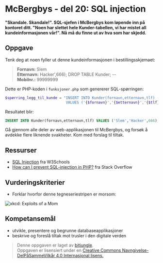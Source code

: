 # McBergbys - del 20: SQL injection

**"Skandale. Skandale!". SQL-sjefen i McBergbys kom løpende inn på kontoret ditt. "Noen har slettet hele Kunder-tabellen, vi har mistet all kundeinformasjonen vår!". Nå må du finne ut av hva som har skjedd.**


## Oppgave

Tenk deg at noen fyller ut denne kundeinformasjonen i bestillingsskjemaet: 

>**Fornavn:** Slem  
>**Etternavn:** Hacker',666); DROP TABLE Kunder; --  
>**Mobilnr.:** 99999999

Dette er PHP-koden i `funksjoner.php` som genererer SQL-spørringen:

``` php
$spørring_legg_til_kunde = "INSERT INTO Kunder(fornavn,etternavn,tlf)
                            VALUES ('{$fornavn}','{$etternavn}','{$tlf}');";
```

Resultatet blir:

``` sql
INSERT INTO Kunder(fornavn,etternavn,tlf) VALUES ('Slem','Hacker',666); DROP TABLE Kunder; -- ','99999999');
```

Gå gjennom alle deler av web-applikasjonen til McBergbys, og forsøk å avdekke flere liknende svakheter. Kom med forslag til tiltak. 


## Ressurser

* [SQL Injection](http://www.w3schools.com/sql/sql_injection.asp) fra W3Schools
* [How can I prevent SQL-injection in PHP?](https://stackoverflow.com/questions/60174/how-can-i-prevent-sql-injection-in-php) fra Stack Overflow


## Vurderingskriterier

* Forklar hvorfor denne tegneseriestripen er morsom:

![xkcd: Exploits of a Mom](http://imgs.xkcd.com/comics/exploits_of_a_mom.png)


## Kompetansemål

* utvikle, presentere og begrunne databaseapplikasjoner
* beskrive og foreslå tiltak mot trusler i den digitale verden

>Denne oppgaven er laget av [bitjungle](https://github.com/bitjungle).  
>Oppgaven er lisensiert under en
>[Creative Commons Navngivelse-DelPåSammeVilkår 4.0 Internasjonal lisens.
](http://creativecommons.org/licenses/by-sa/4.0/)
